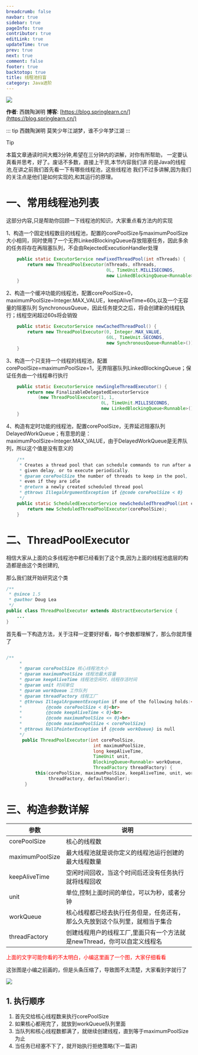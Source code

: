```yaml
---
breadcrumb: false
navbar: true
sidebar: true
pageInfo: true
contributor: true
editLink: true
updateTime: true
prev: true
next: true
comment: false
footer: true
backtotop: true
title: 线程池扫盲
category: Java进阶
---
```



![](https://img.springlearn.cn/learn_c87a079fcea0d7893b03d4d57478bca7.png)

**作者**: 西魏陶渊明
**博客**: [https://blog.springlearn.cn/](https://blog.springlearn.cn/)

::: tip 西魏陶渊明
莫笑少年江湖梦，谁不少年梦江湖
:::

> [!TIP]
> 本篇文章通读时间大概3分钟,希望在三分钟内的讲解，对你有所帮助，
> 一定要认真看并思考，好了。废话不多数，直接上干货,本节内容我们讲
> 的是Java的线程池,在讲之前我们首先看一下有哪些线程池，这些线程池
> 我们不过多讲解,因为我们的关注点是他们是如何实现的,和其运行的原理。


# 一、常用线程池列表

这部分内容,只是帮助你回顾一下线程池的知识，大家重点看方法内的实现

1、构造一个固定线程数目的线程池，配置的corePoolSize与maximumPoolSize大小相同，同时使用了一个无界LinkedBlockingQueue存放阻塞任务，因此多余的任务将存在再阻塞队列，不会由RejectedExecutionHandler处理

```java
    public static ExecutorService newFixedThreadPool(int nThreads) {
        return new ThreadPoolExecutor(nThreads, nThreads,
                                      0L, TimeUnit.MILLISECONDS,
                                      new LinkedBlockingQueue<Runnable>());
    }
```

2、构造一个缓冲功能的线程池，配置corePoolSize=0，maximumPoolSize=Integer.MAX_VALUE，keepAliveTime=60s,以及一个无容量的阻塞队列 SynchronousQueue，因此任务提交之后，将会创建新的线程执行；线程空闲超过60s将会销毁
```java
    public static ExecutorService newCachedThreadPool() {
        return new ThreadPoolExecutor(0, Integer.MAX_VALUE,
                                      60L, TimeUnit.SECONDS,
                                      new SynchronousQueue<Runnable>());
    }
```

3、构造一个只支持一个线程的线程池，配置corePoolSize=maximumPoolSize=1，无界阻塞队列LinkedBlockingQueue；保证任务由一个线程串行执行
```java
    public static ExecutorService newSingleThreadExecutor() {
        return new FinalizableDelegatedExecutorService
            (new ThreadPoolExecutor(1, 1,
                                    0L, TimeUnit.MILLISECONDS,
                                    new LinkedBlockingQueue<Runnable>()));
    }
```

4、构造有定时功能的线程池，配置corePoolSize，无界延迟阻塞队列DelayedWorkQueue；有意思的是：maximumPoolSize=Integer.MAX_VALUE，由于DelayedWorkQueue是无界队列，所以这个值是没有意义的

```java
    /**
     * Creates a thread pool that can schedule commands to run after a
     * given delay, or to execute periodically.
     * @param corePoolSize the number of threads to keep in the pool,
     * even if they are idle
     * @return a newly created scheduled thread pool
     * @throws IllegalArgumentException if {@code corePoolSize < 0}
     */
    public static ScheduledExecutorService newScheduledThreadPool(int corePoolSize) {
        return new ScheduledThreadPoolExecutor(corePoolSize);
    }

```


# 二、ThreadPoolExecutor

相信大家从上面的众多线程池中都已经看到了这个类,因为上面的线程池底层的构造都是由这个类创建的,

那么我们就开始研究这个类

```java
/**
 * @since 1.5
 * @author Doug Lea
 */
public class ThreadPoolExecutor extends AbstractExecutorService {
	...
}
```

首先看一下构造方法，关于注释一定要好好看，每个参数都理解了，那么你就弄懂了

```java

/**
     *
     * @param corePoolSize 核心线程池大小
     * @param maximumPoolSize 线程池最大容量
     * @param keepAliveTime 线程池空闲时，线程存活时间
     * @param unit 时间单位
     * @param workQueue 工作队列
	 * @param threadFactory 线程工厂
     * @throws IllegalArgumentException if one of the following holds:<br>
     *         {@code corePoolSize < 0}<br>
     *         {@code keepAliveTime < 0}<br>
     *         {@code maximumPoolSize <= 0}<br>
     *         {@code maximumPoolSize < corePoolSize}
     * @throws NullPointerException if {@code workQueue} is null
     */
      public ThreadPoolExecutor(int corePoolSize,
                                 int maximumPoolSize,
                                 long keepAliveTime,
                                 TimeUnit unit,
                                 BlockingQueue<Runnable> workQueue,
                                 ThreadFactory threadFactory) {
           this(corePoolSize, maximumPoolSize, keepAliveTime, unit, workQueue,
                threadFactory, defaultHandler);
       }
```


# 三、构造参数详解

| 参数            | 说明                                                         |
| --------------- | ------------------------------------------------------------ |
| corePoolSize    | 核心的线程数                                                 |
| maximumPoolSize | 最大线程池就是说你定义的线程池运行创建的最大线程数量         |
| keepAliveTime   | 空闲时间回收，当这个时间后还没有任务执行就将线程回收         |
| unit            | 单位,控制上面时间的单位，可以为秒，或者分钟                  |
| workQueue       | 核心线程都已经去执行任务但是，任务还有，那么久先放到这个队列里，就相当于集合 |
| threadFactory   | 创建线程用户的线程工厂,里面只有一个方法就是newThread，你可以自定义线程名 |

<font color=red>上面的文字可能你看的不太明白，小编这里画了一个图，大家仔细看看 </font>

这张图是小编之前画的，但是头条压缩了，导致图不太清楚，大家看到字就行了

![](https://img.springlearn.cn/blog/learn_1640316132000.png)

## 1. 执行顺序

1. 首先交给核心线程数来执行corePoolSize
2. 如果核心都用完了，就放到workQueue队列里面
3. 当队列和核心线程数都满了，就继续创建线程，直到等于maximumPoolSize为止
4. 当任务已经塞不下了，就开始执行拒绝策略(下一篇讲)


